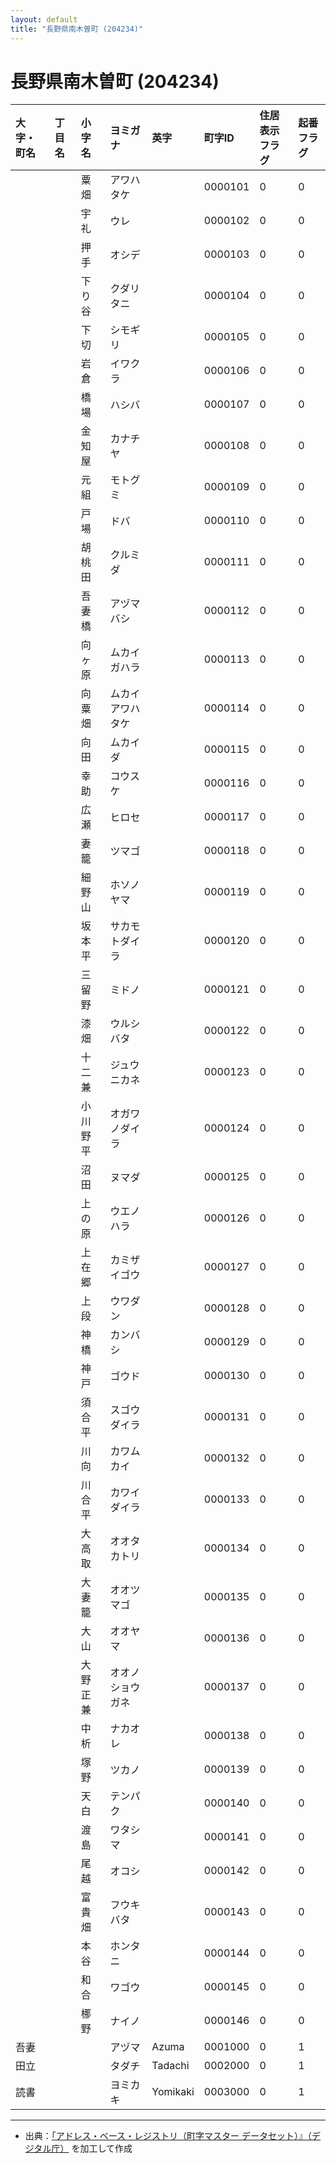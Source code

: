 ```yaml
---
layout: default
title: "長野県南木曽町 (204234)"
---
```


# 長野県南木曽町 (204234)

| 大字・町名 | 丁目名 | 小字名 | ヨミガナ | 英字 | 町字ID | 住居表示フラグ | 起番フラグ |
|:---|:---|:---|:---|:---|:---|:---|:---|
|  |  | 粟畑 | アワハタケ |  | 0000101 | 0 | 0 |
|  |  | 宇礼 | ウレ |  | 0000102 | 0 | 0 |
|  |  | 押手 | オシデ |  | 0000103 | 0 | 0 |
|  |  | 下り谷 | クダリタニ |  | 0000104 | 0 | 0 |
|  |  | 下切 | シモギリ |  | 0000105 | 0 | 0 |
|  |  | 岩倉 | イワクラ |  | 0000106 | 0 | 0 |
|  |  | 橋場 | ハシバ |  | 0000107 | 0 | 0 |
|  |  | 金知屋 | カナチヤ |  | 0000108 | 0 | 0 |
|  |  | 元組 | モトグミ |  | 0000109 | 0 | 0 |
|  |  | 戸場 | ドバ |  | 0000110 | 0 | 0 |
|  |  | 胡桃田 | クルミダ |  | 0000111 | 0 | 0 |
|  |  | 吾妻橋 | アヅマバシ |  | 0000112 | 0 | 0 |
|  |  | 向ヶ原 | ムカイガハラ |  | 0000113 | 0 | 0 |
|  |  | 向粟畑 | ムカイアワハタケ |  | 0000114 | 0 | 0 |
|  |  | 向田 | ムカイダ |  | 0000115 | 0 | 0 |
|  |  | 幸助 | コウスケ |  | 0000116 | 0 | 0 |
|  |  | 広瀬 | ヒロセ |  | 0000117 | 0 | 0 |
|  |  | 妻籠 | ツマゴ |  | 0000118 | 0 | 0 |
|  |  | 細野山 | ホソノヤマ |  | 0000119 | 0 | 0 |
|  |  | 坂本平 | サカモトダイラ |  | 0000120 | 0 | 0 |
|  |  | 三留野 | ミドノ |  | 0000121 | 0 | 0 |
|  |  | 漆畑 | ウルシバタ |  | 0000122 | 0 | 0 |
|  |  | 十二兼 | ジュウニカネ |  | 0000123 | 0 | 0 |
|  |  | 小川野平 | オガワノダイラ |  | 0000124 | 0 | 0 |
|  |  | 沼田 | ヌマダ |  | 0000125 | 0 | 0 |
|  |  | 上の原 | ウエノハラ |  | 0000126 | 0 | 0 |
|  |  | 上在郷 | カミザイゴウ |  | 0000127 | 0 | 0 |
|  |  | 上段 | ウワダン |  | 0000128 | 0 | 0 |
|  |  | 神橋 | カンバシ |  | 0000129 | 0 | 0 |
|  |  | 神戸 | ゴウド |  | 0000130 | 0 | 0 |
|  |  | 須合平 | スゴウダイラ |  | 0000131 | 0 | 0 |
|  |  | 川向 | カワムカイ |  | 0000132 | 0 | 0 |
|  |  | 川合平 | カワイダイラ |  | 0000133 | 0 | 0 |
|  |  | 大高取 | オオタカトリ |  | 0000134 | 0 | 0 |
|  |  | 大妻籠 | オオツマゴ |  | 0000135 | 0 | 0 |
|  |  | 大山 | オオヤマ |  | 0000136 | 0 | 0 |
|  |  | 大野正兼 | オオノショウガネ |  | 0000137 | 0 | 0 |
|  |  | 中析 | ナカオレ |  | 0000138 | 0 | 0 |
|  |  | 塚野 | ツカノ |  | 0000139 | 0 | 0 |
|  |  | 天白 | テンパク |  | 0000140 | 0 | 0 |
|  |  | 渡島 | ワタシマ |  | 0000141 | 0 | 0 |
|  |  | 尾越 | オコシ |  | 0000142 | 0 | 0 |
|  |  | 富貴畑 | フウキバタ |  | 0000143 | 0 | 0 |
|  |  | 本谷 | ホンタニ |  | 0000144 | 0 | 0 |
|  |  | 和合 | ワゴウ |  | 0000145 | 0 | 0 |
|  |  | 梛野 | ナイノ |  | 0000146 | 0 | 0 |
| 吾妻 |  |  | アヅマ | Azuma | 0001000 | 0 | 1 |
| 田立 |  |  | タダチ | Tadachi | 0002000 | 0 | 1 |
| 読書 |  |  | ヨミカキ | Yomikaki | 0003000 | 0 | 1 |

---

- 出典：[「アドレス・ベース・レジストリ（町字マスター データセット）』（デジタル庁）](https://www.digital.go.jp/policies/base_registry_address/) を加工して作成